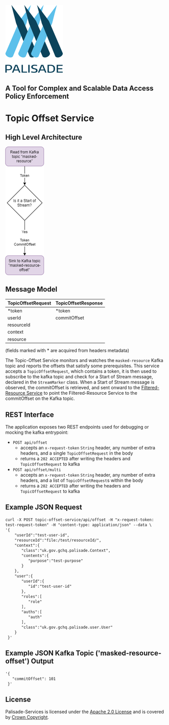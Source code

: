 <!---
Copyright 2018-2021 Crown Copyright

Licensed under the Apache License, Version 2.0 (the "License");
you may not use this file except in compliance with the License.
You may obtain a copy of the License at

  http://www.apache.org/licenses/LICENSE-2.0

Unless required by applicable law or agreed to in writing, software
distributed under the License is distributed on an "AS IS" BASIS,
WITHOUT WARRANTIES OR CONDITIONS OF ANY KIND, either express or implied.
See the License for the specific language governing permissions and
limitations under the License.
--->

# <img src="../logos/logo.svg" width="180">

## A Tool for Complex and Scalable Data Access Policy Enforcement

# Topic Offset Service

## High Level Architecture

<!--- 
See topic-offset-service/doc/topic-offset-service.drawio for the source of this diagram
--->
![Topic Offset Service diagram](doc/topic-offset-service.png)

## Message Model

| TopicOffsetRequest | TopicOffsetResponse | 
|:-------------------|:--------------------|
| *token             | *token              | 
| userId             | commitOffset        | 
| resourceId         |                     | 
| context            |                     | 
| resource           |                     | 
  
(fields marked with * are acquired from headers metadata)

The Topic-Offset Service monitors and watches the `masked-resource` Kafka topic and reports the offsets that satisfy some prerequisites. 
This service accepts a `TopicOffsetRequest`, which contains a token, it is then used to subscribe to the kafka topic and check for a Start of Stream message, declared in the `StreamMarker` class. 
When a Start of Stream message is observed, the commitOffset is retrieved, and sent onward to the [Filtered-Resource Service](../filtered-resource-service) to point the Filtered-Resource Service to the commitOffset on the Kafka topic.

## REST Interface

The application exposes two REST endpoints used for debugging or mocking the kafka entrypoint:
* `POST api/offset`
  - accepts an `x-request-token` `String` header, any number of extra headers, and a single `TopicOffsetRequest` in the body
  - returns a `202 ACCEPTED` after writing the headers and `TopicOffsetRequest` to kafka
* `POST api/offset/multi`
  - accepts an `x-request-token` `String` header, any number of extra headers, and a list of `TopicOffsetRequest`s within the body
  - returns a `202 ACCEPTED` after writing the headers and `TopicOffsetRequest` to kafka

## Example JSON Request
```
curl -X POST topic-offset-service/api/offset -H "x-request-token: test-request-token" -H "content-type: application/json" --data \
'{
    "userId":"test-user-id",
    "resourceId":"file:/test/resourceId/",
    "context":{
       "class":"uk.gov.gchq.palisade.Context",
       "contents":{
          "purpose":"test-purpose"
       }
    },
    "user":{
       "userId":{
          "id":"test-user-id"
       },
       "roles":[
          "role"
       ],
       "auths":[
          "auth"
       ],
       "class":"uk.gov.gchq.palisade.user.User"
    }
 }'
```


## Example JSON Kafka Topic ('masked-resource-offset') Output
```
'{
   "commitOffset": 101
 }'
```

## License

Palisade-Services is licensed under the [Apache 2.0 License](https://www.apache.org/licenses/LICENSE-2.0) and is covered by [Crown Copyright](https://www.nationalarchives.gov.uk/information-management/re-using-public-sector-information/copyright-and-re-use/crown-copyright/).
